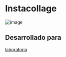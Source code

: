 # Instacollage

![image](https://unsplash.com/photos/eWIYSPi6R8g)

## Desarrollado para 
[laboratoria](http://www.laboratoria.la/)

